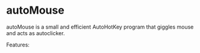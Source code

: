 # autoMouse

autoMouse is a small and efficient AutoHotKey program that giggles mouse and acts as autoclicker.

Features:
